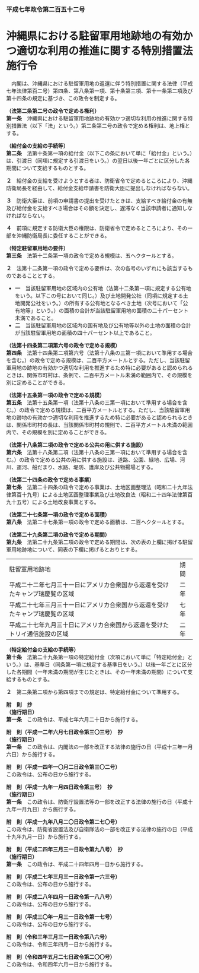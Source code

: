 ### 平成七年政令第二百五十二号  
# 沖縄県における駐留軍用地跡地の有効かつ適切な利用の推進に関する特別措置法施行令  
　内閣は、沖縄県における駐留軍用地の返還に伴う特別措置に関する法律（平成七年法律第百二号）第四条、第八条第一項、第十条第三項、第十一条第二項及び第十四条の規定に基づき、この政令を制定する。  
  
**（法第二条第二号の政令で定める権利）**  
**第一条**　沖縄県における駐留軍用地跡地の有効かつ適切な利用の推進に関する特別措置法（以下「法」という。）第二条第二号の政令で定める権利は、地上権とする。  
  
**（給付金の支給の手続等）**  
**第二条**　法第十条第一項の給付金（以下この条において単に「給付金」という。）は、引渡日（同項に規定する引渡日をいう。）の翌日以後一年ごとに区分した各期間について支給するものとする。  
  
**２**　給付金の支給を受けようとする者は、防衛省令で定めるところにより、沖縄防衛局長を経由して、給付金支給申請書を防衛大臣に提出しなければならない。  
  
**３**　防衛大臣は、前項の申請書の提出を受けたときは、支給すべき給付金の有無及び給付金を支給すべき場合はその額を決定し、遅滞なく当該申請者に通知しなければならない。  
  
**４**　前項に規定する防衛大臣の権限は、防衛省令で定めるところにより、その一部を沖縄防衛局長に委任することができる。  
  
**（特定駐留軍用地の要件）**  
**第三条**　法第十二条第一項の政令で定める規模は、五ヘクタールとする。  
  
**２**　法第十二条第一項の政令で定める要件は、次の各号のいずれにも該当するものであることとする。  
* **一**　当該駐留軍用地の区域内の公有地（法第十二条第一項に規定する公有地をいう。以下この号において同じ。）及び土地開発公社（同項に規定する土地開発公社をいう。）の所有する公有地となるべき土地（次号において「公有地等」という。）の面積の合計が当該駐留軍用地の面積の二十パーセント未満であること。  
* **二**　当該駐留軍用地の区域内の国有地及び公有地等以外の土地の面積の合計が当該駐留軍用地の面積の四十パーセント以上であること。  
  
**（法第十四条第二項第六号の政令で定める規模）**  
**第四条**　法第十四条第二項第六号（法第十八条の三第一項において準用する場合を含む。）の政令で定める規模は、二百平方メートルとする。ただし、当該駐留軍用地の跡地の有効かつ適切な利用を推進するため特に必要があると認められるときは、関係市町村は、条例で、二百平方メートル未満の範囲内で、その規模を別に定めることができる。  
  
**（法第十五条第一項の政令で定める規模）**  
**第五条**　法第十五条第一項（法第十八条の三第一項において準用する場合を含む。）の政令で定める規模は、二百平方メートルとする。ただし、当該駐留軍用地の跡地の有効かつ適切な利用を推進するため特に必要があると認められるときは、関係市町村の長は、当該関係市町村の規則で、二百平方メートル未満の範囲内で、その規模を別に定めることができる。  
  
**（法第十八条第二項の政令で定める公共の用に供する施設）**  
**第六条**　法第十八条第二項（法第十八条の三第一項において準用する場合を含む。）の政令で定める公共の用に供する施設は、道路、公園、緑地、広場、河川、運河、船だまり、水路、堤防、護岸及び公共物揚場とする。  
  
**（法第二十四条の政令で定める事業）**  
**第七条**　法第二十四条の政令で定める事業は、土地区画整理法（昭和二十九年法律第百十九号）による土地区画整理事業及び土地改良法（昭和二十四年法律第百九十五号）による土地改良事業とする。  
  
**（法第二十七条第一項の政令で定める面積）**  
**第八条**　法第二十七条第一項の政令で定める面積は、二百ヘクタールとする。  
  
**（法第二十九条第二項の政令で定める期間）**  
**第九条**　法第二十九条第二項の政令で定める期間は、次の表の上欄に掲げる駐留軍用地跡地について、同表の下欄に掲げるとおりとする。  

|||  
| --- | --- |  
|駐留軍用地跡地|期間|  
|平成二十二年七月三十一日にアメリカ合衆国から返還を受けたキャンプ瑞慶覧の区域|二年|  
|平成二十七年三月三十一日にアメリカ合衆国から返還を受けたキャンプ瑞慶覧の区域|七年|  
|平成二十七年九月三十日にアメリカ合衆国から返還を受けたトリイ通信施設の区域|二年|  
  
  
**（特定給付金の支給の手続等）**  
**第十条**　法第二十九条第一項の特定給付金（次項において単に「特定給付金」という。）は、基準日（同条第一項に規定する基準日をいう。）以後一年ごとに区分した各期間（一年未満の期間が生じたときは、その一年未満の期間）について支給するものとする。  
  
**２**　第二条第二項から第四項までの規定は、特定給付金について準用する。  
  
**附　則　抄**  
**（施行期日）**  
**第一条**　この政令は、平成七年六月二十日から施行する。  
  
**附　則（平成一二年六月七日政令第三〇三号）　抄**  
**（施行期日）**  
**第一条**　この政令は、内閣法の一部を改正する法律の施行の日（平成十三年一月六日）から施行する。  
  
**附　則（平成一四年一〇月二日政令第三〇二号）**  
この政令は、公布の日から施行する。  
  
**附　則（平成一九年一月四日政令第三号）　抄**  
**（施行期日）**  
**第一条**　この政令は、防衛庁設置法等の一部を改正する法律の施行の日（平成十九年一月九日）から施行する。  
  
**附　則（平成一九年八月二〇日政令第二七〇号）**  
この政令は、防衛省設置法及び自衛隊法の一部を改正する法律の施行の日（平成十九年九月一日）から施行する。  
  
**附　則（平成二四年三月三一日政令第九八号）　抄**  
**（施行期日）**  
**第一条**　この政令は、平成二十四年四月一日から施行する。  
  
**附　則（平成二七年三月三一日政令第一六三号）**  
この政令は、公布の日から施行する。  
  
**附　則（平成二八年四月一日政令第一八八号）**  
この政令は、公布の日から施行する。  
  
**附　則（平成三〇年一月三一日政令第一七号）**  
この政令は、公布の日から施行する。  
  
**附　則（令和三年三月三一日政令第八六号）**  
この政令は、令和三年四月一日から施行する。  
  
**附　則（令和四年五月二七日政令第二〇〇号）**  
この政令は、令和四年六月一日から施行する。  
  
